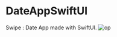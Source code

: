 # DateAppSwiftUI
Swipe : Date App made with SwiftUI.
![op](https://user-images.githubusercontent.com/70090469/153438191-eefd15b3-a802-44a9-9276-6f156e95df89.png)
